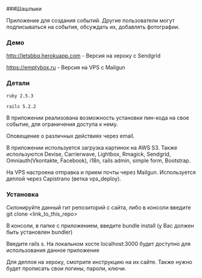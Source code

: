###Шашлыки

Приложение для создания событий. Другие пользователи могут подписываться на события, обсуждать их, добавлять фотографии.

### Демо

http://letsbbq.herokuapp.com - Версия на хероку с Sendgrid

https://emptybox.ru - Версия на VPS с Mailgun

### Детали

`ruby 2.5.3`

`rails 5.2.2`

В приложении реализована возможность установки пин-кода на свое событие, для ограничения доступа к нему. 

Оповещение о различных действиях через email.

В приложении используется загрузка картинок на AWS S3. Также используются Devise, Carrierwave, Lightbox, Rmagick, Sendgrid, Omniauth(Vkontakte, Facebook), i18n, rails admin, simple form, Bootstrap.

На VPS настроена отправка и прием почты через Mailgun. Используется деплой через Capistrano (ветка vps_deploy).

### Установка

Склонируйте данный гит репозиторий с сайта, либо в консоли введите git clone <link_to_this_repo>

В консоли, в папке с приложением, введите bundle install (у Вас должен быть установлен bundler)

Введите rails s. На локальном хосте localhost:3000 будет доступно для использования данное приложение

Для деплоя на хероку, смотрите инструкцию на их сайте. Также нужно будет прописать свои логины, пароли, ключи.